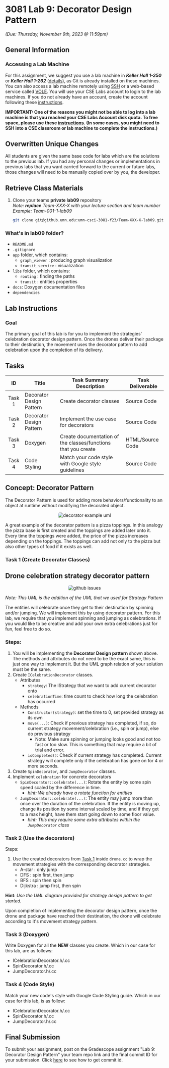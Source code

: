 # 3081 Lab 9: Decorator Design Pattern
_(Due: Thursday, November 9th, 2023 @ 11:59pm)_

## General Information

### Accessing a Lab Machine
For this assignment, we suggest you use a lab machine in ***Keller Hall 1-250*** or ***Keller Hall 1-262*** ([details](https://cse.umn.edu/cseit/classrooms-labs#cselabs)), as Git is already installed on these machines. You can also access a lab machine remotely using [SSH](https://github.umn.edu/umn-csci-3081-f23/FAQ/blob/main/SSH/README.md) or a web-based service called [VOLE](https://github.umn.edu/umn-csci-3081-f23/FAQ/blob/main/VOLE/README.md). You will use your CSE Labs account to login to the lab machines. If you do not already have an account, create the account following these [instructions](https://wwws.cs.umn.edu/account-management).

**IMPORTANT: One of the reasons you might not be able to log into a lab machine is that you reached your CSE Labs Account disk quota. To free space, please use these [instructions](https://github.umn.edu/umn-csci-3081-f23/FAQ/blob/main/CSE%20Disk%20Quota%20Exceeds/README.md). (In some cases, you might need to SSH into a CSE classroom or lab machine to complete the instructions.)**

## Overwritten Unique Changes

All students are given the same base code for labs which are the solutions to the previous lab. If you had any personal changes or implementations in previous labs that you want carried forward to the current or future labs, those changes will need to be manually copied over by you, the developer.

## Retrieve Class Materials
1.  Clone your teams **private lab09** repository<br>
    *Note: **replace** Team-XXX-X with your lecture section and team number* <br>
    *Example: Team-001-1-lab09*
    ```bash
    git clone git@github.umn.edu:umn-csci-3081-f23/Team-XXX-X-lab09.git
    ```


### What's in lab09 folder?

<ul>
  <li>  <code>README.md</code>
  <li>  <code>.gitignore</code>
  <li>  <code>app</code> folder, which contains:
    <ul>
      <li>  <code>graph_viewer</code> : producing graph visualization
      <li>  <code>transit_service</code> : visualization
    </ul>
  <li>  <code>libs</code> folder, which contains:
    <ul>
      <li>  <code>routing</code> : finding the paths
      <li>  <code>transit</code> : entities properties
    </ul>
  <li> <code>docs</code>: Doxygen documentation files
  <li> <code>dependencies</code>
</ul>

## Lab Instructions

### Goal
  The primary goal of this lab is for you to implement the strategies' celebration decorator design pattern. Once the drones deliver their package to their destination, the movement uses the decorator pattern to add celebration upon the completion of its delivery.

## Tasks
| ID | Title | Task Summary Description | Task Deliverable |
| :---: | --- | --- | --- |
| Task 1 | Decorator Design Pattern | Create decorator classes | Source Code |
| Task 2 | Decorator Design Pattern | Implement the use case for decorators | Source Code |
| Task 3 | Doxygen | Create documentation of the classes/functions that you create | HTML/Source Code |
| Task 4 | Code Styling | Match your code style with Google style guidelines | Source Code |

## Concept: Decorator Pattern

The Decorator Pattern is used for adding more behaviors/functionality to an object at runtime without modifying the decorated object.

<p align="center"> <img src="pics/decoratorPatternExample.png" alt="decorator example uml" class="shadow" style="height:auto;width:auto;border-radius:5px;1"></p>

A great example of the decorator pattern is a pizza toppings. In this analogy the pizza base is first created and the toppings are added later onto it. Every time the toppings were added, the price of the pizza increases depending on the toppings. The toppings can add not only to the pizza but also other types of food if it exists as well.

### Task 1 (Create Decorator Classes)

## Drone celebration strategy decorator pattern

<p align="center"> <img src="pics/projectDecoratorPattern.png" alt="github issues" class="shadow" style="height:auto;width:auto;border-radius:5px;1"></p>

*Note: This UML is the addition of the UML that we used for Strategy Pattern*<br>

The entities will celebrate once they get to their destination by spinning and/or jumping. We will implement this by using decorator pattern. For this lab, we require that you implement spinning and jumping as celebrations. If you would like to be creative and add your own extra celebrations just for fun, feel free to do so.

### Steps:
1. You will be implementing the **Decorator Design pattern** shown above. The methods and attributes do not need to be the exact same, this is just one way to implement it. But the UML graph relation of your solution must be the same.
2. Create `ICelebrationDecorator` classes. 
    - Attributes
        - `strategy`: The IStrategy that we want to add current decorator onto
        - `celebrationTime`: time count to check how long the celebration has occurred
    - Methods
        - `Constructor(strategy)`: set the time to 0, set provided strategy as its own
        - `move(...)`: Check if previous strategy has completed, if so, do current strategy movement/celebration (i.e., spin or jump), else do previous strategy
            - Note: Make sure spinning or jumping looks good and not too fast or too slow. This is something that may require a bit of trial and error.
        - `isCompleted()`: Check if current strategy has completed. Current strategy will complete only if the celebration has gone on for 4 or more seconds.
3. Create `SpinDecorator`, and `JumpDecorator` classes.
4. Implement `celebration` for concrete decorators
    - `SpinDecorator::celebrate(...)`: Rotate the entity by some spin speed scaled by the difference in time.
      - _hint: We already have a rotate function for entities_
    - `JumpDecorator::celebrate(...)`: The entity may jump more than once over the duration of the celebration. If the entity is moving up, change its position by some interval scaled by time, and if they get to a max height, have them start going down to some floor value.
      - _hint: This may require some extra attributes within the `JumpDecorator` class_

### Task 2 (Use the decorators)

Steps:
1. Use the created decorators from [Task 1](#task-1-create-decorator-classes) inside `drone.cc` to wrap the movement strategies with the corresponding decorator strategies.
    - A-star : only jump
    - DFS : spin first, then jump
    - BFS : spin then spin
    - Dijkstra : jump first, then spin

**Hint**: *Use the UML diagram provided for strategy design pattern to get started.*

Upon completion of implementing the decorator design pattern, once the drone and package have reached their destination, the drone will celebrate according to it's movement strategy pattern.

### Task 3 (Doxygen)
Write Doxygen for all the **NEW** classes you create. Which in our case for this lab, are as follows:
- ICelebrationDecorator.h/.cc
- SpinDecorator.h/.cc
- JumpDecorator.h/.cc

### Task 4 (Code Style)
Match your new code's style with Google Code Styling guide. Which in our case for this lab, is as follow:
- ICelebrationDecorator.h/.cc
- SpinDecorator.h/.cc
- JumpDecorator.h/.cc

## Final Submission

To submit your assignment, post on the Gradescope assignment "Lab 9: Decorator Design Pattern" your team repo link and the final commit ID for your submission.
Click [here](https://github.umn.edu/umn-csci-3081-f23/FAQ/blob/main/Commit%20ID/README.md) to see how to get commit id.
